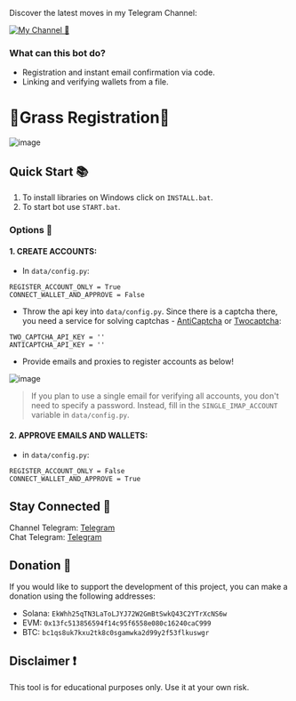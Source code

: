 


Discover the latest moves in my Telegram Channel:

[![My Channel 🥰](https://img.shields.io/badge/morze_|_Subscribe_🥰-0A66C2?style=for-the-badge&logo=telegram&logoColor=white)](https://t.me/morze_crypto) 

### What can this bot do?
   - Registration and instant email confirmation via code.
   - Linking and verifying wallets from a file.

# 🔹Grass Registration🔹

![image](https://github.com/user-attachments/assets/cf4b8b45-0c5d-4c65-8065-6424e78e8f0b)

## Quick Start 📚
   1. To install libraries on Windows click on `INSTALL.bat`.
   2. To start bot use `START.bat`.

### Options 📧

#### 1. CREATE ACCOUNTS:
 - In `data/config.py`:
```plaintext
REGISTER_ACCOUNT_ONLY = True
CONNECT_WALLET_AND_APPROVE = False
```
 - Throw the api key into `data/config.py`. Since there is a captcha there, you need a service for solving captchas - [AntiCaptcha](http://getcaptchasolution.com/t8yfysqmh3) or [Twocaptcha](https://2captcha.com/?from=12939391):
```plaintext
TWO_CAPTCHA_API_KEY = ''
ANTICAPTCHA_API_KEY = ''
```
 - Provide emails and proxies to register accounts as below!

  ![image](https://github.com/user-attachments/assets/0d5d088b-f1d3-4484-9d9b-31fe7696083e)

  > If you plan to use a single email for verifying all accounts, you don't need to specify a password. Instead, fill in the `SINGLE_IMAP_ACCOUNT` variable in `data/config.py`.

#### 2. APPROVE EMAILS AND WALLETS:
 - in `data/config.py`:
```plaintext
REGISTER_ACCOUNT_ONLY = False
CONNECT_WALLET_AND_APPROVE = True
```
## Stay Connected 📒
Channel Telegram: [Telegram](https://t.me/morze_crypto)  
Chat Telegram: [Telegram](https://t.me/+2tiSWUvVHDI1OWMy)  

## Donation 💸
If you would like to support the development of this project, you can make a donation using the following addresses:

   - Solana: `EkWhh25qTN3LaToLJYJ72W2GmBtSwkQ43C2YTrXcNS6w`
   - EVM: `0x13fc513856594f14c95f6558e080c16240caC999`
   - BTC: `bc1qs8uk7kxu2tk8c0sgamwka2d99y2f53flkuswgr`

## Disclaimer ❗
This tool is for educational purposes only. Use it at your own risk.
